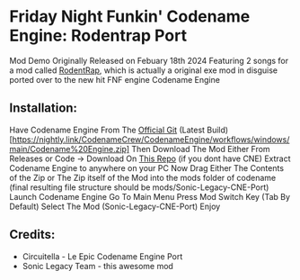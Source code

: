 # Friday Night Funkin' Codename Engine: Rodentrap Port
Mod Demo Originally Released on Febuary 18th 2024 Featuring 2 songs for a mod called [RodentRap](https://gamejolt.com/games/rodentrap/856711), which is actually a original exe mod in disguise ported over to the new hit FNF engine Codename Engine
## Installation:
Have Codename Engine From The [Official Git](https://github.com/CodenameCrew/CodenameEngine) (Latest Build)[https://nightly.link/CodenameCrew/CodenameEngine/workflows/windows/main/Codename%20Engine.zip]
Then Download The Mod Either From Releases or Code -> Download On [This Repo](https://github.com/Circuitella/Sonic-Legacy-CNE-Port)
(if you dont have CNE) Extract Codename Engine to anywhere on your PC
Now Drag Either The Contents of the Zip or The Zip itself of the Mod into the mods folder of codename (final resulting file structure should be mods/Sonic-Legacy-CNE-Port)
Launch Codename Engine
Go To Main Menu
Press Mod Switch Key (Tab By Default)
Select The Mod (Sonic-Legacy-CNE-Port)
Enjoy

## Credits:
* Circuitella - Le Epic Codename Engine Port
* Sonic Legacy Team - this awesome mod

